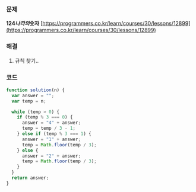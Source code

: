 ### 문제

**124*나라의*숫자** [https://programmers.co.kr/learn/courses/30/lessons/12899](https://programmers.co.kr/learn/courses/30/lessons/12899)

### 해결

1. 규칙 찾기..

### 코드

```javascript
function solution(n) {
  var answer = "";
  var temp = n;

  while (temp > 0) {
    if (temp % 3 === 0) {
      answer = "4" + answer;
      temp = temp / 3 - 1;
    } else if (temp % 3 === 1) {
      answer = "1" + answer;
      temp = Math.floor(temp / 3);
    } else {
      answer = "2" + answer;
      temp = Math.floor(temp / 3);
    }
  }
  return answer;
}
```
